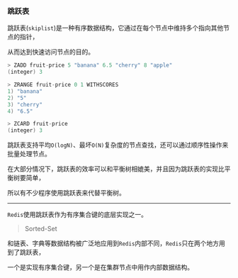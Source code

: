 ### 跳跃表

跳跃表(`skiplist`)是一种有序数据结构，它通过在每个节点中维持多个指向其他节点的指针，

从而达到快速访问节点的目的。

```c
> ZADD fruit-price 5 "banana" 6.5 "cherry" 8 "apple"
(integer) 3

> ZRANGE fruit-price 0 1 WITHSCORES
1) "banana"
2) "5"
3) "cherry"
4) "6.5"

> ZCARD fruit-price
(integer) 3
```



跳跃表支持平均`O(logN)`、最坏`O(N)`复杂度的节点查找，还可以通过顺序性操作来批量处理节点。

在大部分情况下，跳跃表的效率可以和平衡树相媲美，并且因为跳跃表的实现比平衡树要简单，

所以有不少程序使用跳跃表来代替平衡树。

----

`Redis`使用跳跃表作为有序集合键的底层实现之一。

> Sorted-Set

和链表、字典等数据结构被广泛地应用到`Redis`内部不同，`Redis`只在两个地方用到了跳跃表，

一个是实现有序集合键，另一个是在集群节点中用作内部数据结构。